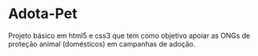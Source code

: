 # Adota-Pet
Projeto básico em html5 e css3 que tem como objetivo apoiar as ONGs de proteção animal (domésticos) em campanhas de adoção.
